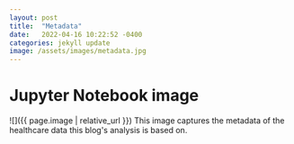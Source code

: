 ```yaml
---
layout: post
title:  "Metadata"
date:   2022-04-16 10:22:52 -0400
categories: jekyll update
image: /assets/images/metadata.jpg
---
```

# Jupyter Notebook image
![]({{ page.image | relative_url }})
This image captures the metadata of the healthcare data this blog's analysis is based on. 